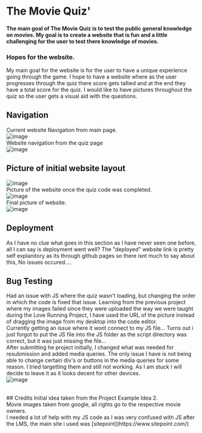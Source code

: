 # The Movie Quiz'

#### The main goal of The Movie Quiz is to test the public general knowledge on movies. My goal is to create a website that is fun and a little challenging for the user to test there knowledge of movies.

### Hopes for the website.
My main goal for the website is for the user to have a unique experience going through the game. I hope to have a website where as the user progresses through the quiz there score gets tallied and at the end they have a total score for the quiz. I would like to have pictures throughout the quiz so the user gets a visual aid with the questions.

## Navigation
Current website Navigation from main page. <br>
![image](https://user-images.githubusercontent.com/87777851/137767769-43f9285a-d111-4209-bcea-5611c6f3c902.png)
<br>
Website navigation from the quiz page <br>
![image](https://user-images.githubusercontent.com/87777851/137767831-471f7d23-072d-4c0b-934c-b67dbc8a149e.png)


## Picture of initial website layout
![image](https://user-images.githubusercontent.com/87777851/137168615-6ee3d767-eb72-4ca9-9585-26204c04266b.png)
<br>
Picture of the website once the quiz code was completed. <br>
![image](https://user-images.githubusercontent.com/87777851/137411551-35abb1ad-393c-446a-9b64-2a44c83e01fe.png)
<br>
Final picture of website. <br>
![image](https://user-images.githubusercontent.com/87777851/137767594-81285aea-7276-4481-a66a-1c1d3c6ed374.png)

## Deployment
As I have no clue what goes in this section as I have never seen one before, all I can say is deployment went well? The "deployed" website link is pretty self explanitory as its through github pages so there isnt much to say about this, No issues occured....

## Bug Testing
Had an issue with JS where the quiz wasn't loading, but changing the order in which the code is fixed that issue. Learning from the previous project where my images failed since they were uploaded the way we were taught during the Love Running Project, I have used the URL of the picture instead of dragging the image from my desktop into the code editor.
<br>
Currently getting an issue where it wont connect to my JS file... Turns out i just forgot to put the JS file into the JS folder as the script directory was correct, but it was just missing the file...
<br>
After submitting he project initially, I changed what was needed for resubmission and added media queries. The only issue I have is not being able to change certain div's or buttons in the media queries for some reason. I tried targetting them and still not working. As I am stuck I will decide to leave it as it looks decent for other devices.
<br>
![image](https://user-images.githubusercontent.com/87777851/141449179-7feaf070-157e-4183-9896-c5f57b4cbcbd.png)



<br>
## Credits
Initial idea taken from the Project Example Idea 2. <br>
Movie images taken from google, all rights go to the respective movie owners.<br>
I needed a lot of help with my JS code as I was very confused with JS after the LMS, the main site i used was [sitepoint](https://www.sitepoint.com/)
